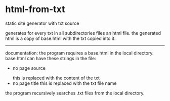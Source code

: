 # html-from-txt
static site generator with txt source

generates for every txt in all subdirectories files an html file.
the generated html is a copy of base.html with the txt copied into it.

---
documentation:
the program requires a base.html in the local directory.
base.html can have these strings in the file: 
- <p>no page source</p>
  this is replaced with the content of the txt
- no page title
  this is replaced with the txt file name

the program recursively searches .txt files from the local directory.
